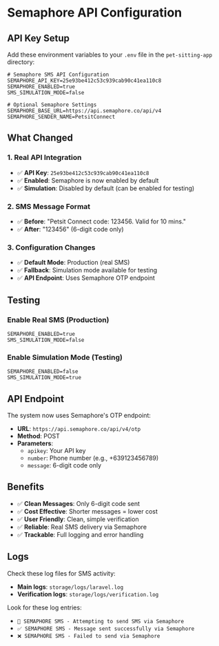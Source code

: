 # Semaphore API Configuration

## API Key Setup

Add these environment variables to your `.env` file in the `pet-sitting-app` directory:

```env
# Semaphore SMS API Configuration
SEMAPHORE_API_KEY=25e93be412c53c939cab90c41ea110c8
SEMAPHORE_ENABLED=true
SMS_SIMULATION_MODE=false

# Optional Semaphore Settings
SEMAPHORE_BASE_URL=https://api.semaphore.co/api/v4
SEMAPHORE_SENDER_NAME=PetsitConnect
```

## What Changed

### 1. Real API Integration
- ✅ **API Key**: `25e93be412c53c939cab90c41ea110c8`
- ✅ **Enabled**: Semaphore is now enabled by default
- ✅ **Simulation**: Disabled by default (can be enabled for testing)

### 2. SMS Message Format
- ✅ **Before**: "Petsit Connect code: 123456. Valid for 10 mins."
- ✅ **After**: "123456" (6-digit code only)

### 3. Configuration Changes
- ✅ **Default Mode**: Production (real SMS)
- ✅ **Fallback**: Simulation mode available for testing
- ✅ **API Endpoint**: Uses Semaphore OTP endpoint

## Testing

### Enable Real SMS (Production)
```env
SEMAPHORE_ENABLED=true
SMS_SIMULATION_MODE=false
```

### Enable Simulation Mode (Testing)
```env
SEMAPHORE_ENABLED=false
SMS_SIMULATION_MODE=true
```

## API Endpoint

The system now uses Semaphore's OTP endpoint:
- **URL**: `https://api.semaphore.co/api/v4/otp`
- **Method**: POST
- **Parameters**:
  - `apikey`: Your API key
  - `number`: Phone number (e.g., +639123456789)
  - `message`: 6-digit code only

## Benefits

- ✅ **Clean Messages**: Only 6-digit code sent
- ✅ **Cost Effective**: Shorter messages = lower cost
- ✅ **User Friendly**: Clean, simple verification
- ✅ **Reliable**: Real SMS delivery via Semaphore
- ✅ **Trackable**: Full logging and error handling

## Logs

Check these log files for SMS activity:
- **Main logs**: `storage/logs/laravel.log`
- **Verification logs**: `storage/logs/verification.log`

Look for these log entries:
- `📱 SEMAPHORE SMS - Attempting to send SMS via Semaphore`
- `✅ SEMAPHORE SMS - Message sent successfully via Semaphore`
- `❌ SEMAPHORE SMS - Failed to send via Semaphore`
